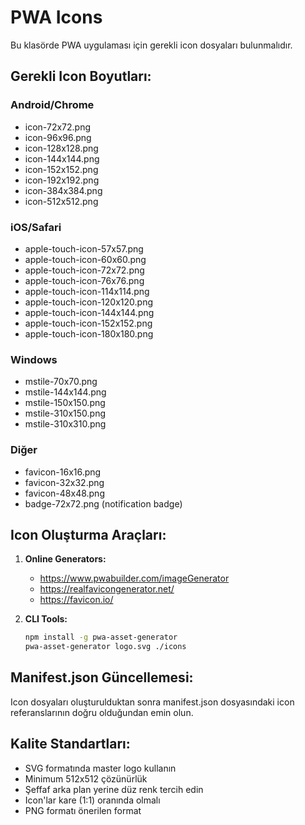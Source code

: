 # PWA Icons

Bu klasörde PWA uygulaması için gerekli icon dosyaları bulunmalıdır.

## Gerekli Icon Boyutları:

### Android/Chrome
- icon-72x72.png
- icon-96x96.png  
- icon-128x128.png
- icon-144x144.png
- icon-152x152.png
- icon-192x192.png
- icon-384x384.png
- icon-512x512.png

### iOS/Safari
- apple-touch-icon-57x57.png
- apple-touch-icon-60x60.png
- apple-touch-icon-72x72.png
- apple-touch-icon-76x76.png
- apple-touch-icon-114x114.png
- apple-touch-icon-120x120.png
- apple-touch-icon-144x144.png
- apple-touch-icon-152x152.png
- apple-touch-icon-180x180.png

### Windows
- mstile-70x70.png
- mstile-144x144.png
- mstile-150x150.png
- mstile-310x150.png
- mstile-310x310.png

### Diğer
- favicon-16x16.png
- favicon-32x32.png
- favicon-48x48.png
- badge-72x72.png (notification badge)

## Icon Oluşturma Araçları:

1. **Online Generators:**
   - https://www.pwabuilder.com/imageGenerator
   - https://realfavicongenerator.net/
   - https://favicon.io/

2. **CLI Tools:**
   ```bash
   npm install -g pwa-asset-generator
   pwa-asset-generator logo.svg ./icons
   ```

## Manifest.json Güncellemesi:

Icon dosyaları oluşturulduktan sonra manifest.json dosyasındaki icon referanslarının doğru olduğundan emin olun.

## Kalite Standartları:

- SVG formatında master logo kullanın
- Minimum 512x512 çözünürlük
- Şeffaf arka plan yerine düz renk tercih edin
- Icon'lar kare (1:1) oranında olmalı
- PNG formatı önerilen format

